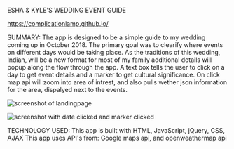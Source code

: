 ESHA & KYLE'S WEDDING EVENT GUIDE

https://complicationlamp.github.io/


SUMMARY:
The app is designed to be a simple guide to my wedding coming up in October 2018. The primary goal was to clearify where events on different days would be taking place. As the traditions of this wedding, Indian, will be a new format for most of my family additional details will popup along the flow through the app. A text box tells the user to click on a day to get event details and a marker to get cultural significance. On click map api will zoom into area of intrest, and also pulls  wether json information for the area, dispalyed next to the events.

![screenshot of landingpage](https://github.com/complicationlamp/mapsApiForWedding/blob/master/Screenshot-2018-3-25%20Esha%20Kyle.png)

![screenshot with date clicked and marker clicked](https://github.com/complicationlamp/mapsApiForWedding/blob/master/Screenshot-2018-3-25%20Esha%20Kyle(1).png)

TECHNOLOGY USED:
This app is built with:HTML, JavaScript, jQuery, CSS, AJAX
This app uses API's from: Google maps api, and openweathermap api
